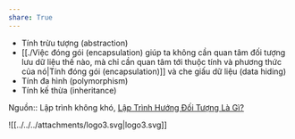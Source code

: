 ```yaml
---  
share: True  
---  
```

- Tính trừu tượng (abstraction)  
- [[./Việc đóng gói (encapsulation) giúp ta không cần quan tâm đối tượng lưu dữ liệu thế nào, mà chỉ cần quan tâm tới thuộc tính và phương thức của nó|Tính đóng gói (encapsulation)]] và che giấu dữ liệu (data hiding)   
- Tính đa hình (polymorphism)   
- Tính kế thừa (inheritance)   
  
Nguồn:: Lập trình không khó, [Lập Trình Hướng Đối Tượng Là Gì?](https://blog.luyencode.net/lap-trinh-huong-doi-tuong-cpp/)  
  
![[../../../attachments/logo3.svg|logo3.svg]]